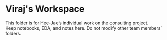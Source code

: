 # Viraj's Workspace

This folder is for Hee-Jae’s individual work on the consulting project.  
Keep notebooks, EDA, and notes here. Do not modify other team members’ folders.